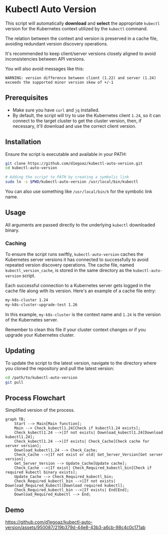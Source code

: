 # Kubectl Auto Version

This script will automatically **download** and **select** the appropriate `kubectl` version for the Kubernetes context utilized by the `kubectl` command.

The relation between the context and version is preserved in a cache file, avoiding redundant version discovery operations.

It's recommended to keep client/server versions closely aligned to avoid inconsistencies between API versions.

You will also avoid messages like this:
```
WARNING: version difference between client (1.22) and server (1.24) exceeds the supported minor version skew of +/-1
```


## Prerequisites

- Make sure you have `curl` and `jq` installed.
- By default, the script will try to use the Kubernetes client `1.24`, so it can connect to the target cluster to get the cluster version, then, if necessary, it'll download and use the correct client version.

## Installation

Ensure the script is executable and available in your PATH:

```bash
git clone https://github.com/d1egoaz/kubectl-auto-version.git
cd kubectl-auto-version

# Adding the script to PATH by creating a symbolic link
sudo ln -s $PWD/kubectl-auto-version /usr/local/bin/kubectl
```

You can also use something like `/usr/local/bin/k` for the symbolic link name.

## Usage

All arguments are passed directly to the underlying `kubectl` downloaded binary.

### Caching

To ensure the script runs swiftly, `kubectl-auto-version` caches the Kubernetes server versions it has connected to successfully to avoid repeated version discovery operations.
The cache file, named `kubectl_version_cache`, is stored in the same directory as the `kubectl-auto-version` script.

Each successful connection to a Kubernetes server gets logged in the cache file along with its version. Here's an example of a cache file entry:

```bash
my-k8s-cluster 1.24
my-k8s-cluster-upgrade-test 1.26
```

In this example, `my-k8s-cluster` is the context name and `1.24` is the version of the Kubernetes server.

Remember to clean this file if your cluster context changes or if you upgrade your Kubernetes cluster.

## Updating

To update the script to the latest version, navigate to the directory where you cloned the repository and pull the latest version:

```bash
cd /path/to/kubectl-auto-version
git pull
```

## Process Flowchart

Simplified version of the process.

```mermaid
graph TB;
    Start --> Main[Main function];
    Main --> Check_kubectl1.24[Check if kubectl1.24 exists];
    Check_kubectl1.24 -->|If not exists| Download_kubectl1.24[Download kubectl1.24];
    Check_kubectl1.24 -->|If exists| Check_Cache[Check cache for server version];
    Download_kubectl1.24 --> Check_Cache;
    Check_Cache -->|If not exist or old| Get_Server_Version[Get server version];
    Get_Server_Version --> Update_Cache[Update cache];
    Check_Cache -->|If exist| Check_Required_kubectl_bin[Check if required kubectl binary exists];
    Update_Cache --> Check_Required_kubectl_bin;
    Check_Required_kubectl_bin -->|If not exists| Download_Required_Kubectl[Download required kubectl];
    Check_Required_kubectl_bin -->|If exists| End[End];
    Download_Required_Kubectl --> End;
```

## Demo

https://github.com/d1egoaz/kubectl-auto-version/assets/950087/219b379d-44e8-43b3-a6cb-98c4c0c171ab
